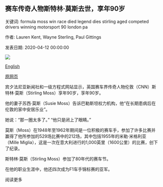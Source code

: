 ## 赛车传奇人物斯特林·莫斯去世，享年90岁

关键词: formula moss win race died legend dies stirling aged competed drivers winning motorsport 90 london pa

作者: Lauren Kent, Wayne Sterling, Paul Gittings

发表日期: 2020-04-12 00:00:00

![](https://cdn.cnn.com/cnnnext/dam/assets/170114222131-stirling-moss-super-tease.jpg)

[English](Motorsport%20legend%20Stirling%20Moss%20dies%2C%20aged%2090.md)

[原网页](https://edition.cnn.com/2020/04/12/motorsport/motorsport-legend-stirling-moss-dies-gbr-intl-spt/index.html)

宾夕法尼亚新闻社和一级方程式网站显示，英国赛车界传奇人物伦敦（CNN）斯特林·莫斯（Stirling Moss）享年90岁，享年90岁。

他的妻子苏西·莫斯（Susie Moss）告诉巴勒斯坦权力机构，他“在长期患病后在伦敦的家中安居乐业”。

她说：“那一圈太多了。” “他只是闭上了眼睛。”

莫斯（Moss）在1948年至1962年期间是一位积极的赛车手，参加了许多比赛并赢得了他所参加的529场比赛中的212场，其中包括1955年的米勒·米格利亚（Mille Miglia），这是一次在意大利进行的1,000英里（1600公里）的比赛，创下了纪录。

斯特林·莫斯（Stirling Moss）参加了80年代的赛车节。

在他的职业生涯中，他还四次成为F1车手锦标赛的亚军。

阅读更多